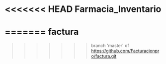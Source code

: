 <<<<<<< HEAD
Farmacia_Inventario
===================
=======
factura
=======
>>>>>>> branch 'master' of https://github.com/Facturacionpro/factura.git
